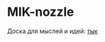 # MIK-nozzle
Доска для мыслей и идей: [тык](https://boards.yandex.ru/whiteboard/?hash=820003b19b5a015048033f5185489e3b)
